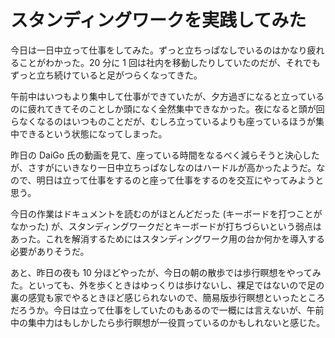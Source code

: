 # スタンディングワークを実践してみた
今日は一日中立って仕事をしてみた。ずっと立ちっぱなしでいるのはかなり疲れることがわかった。20 分に 1 回は社内を移動したりしていたのだが、それでもずっと立ち続けていると足がつらくなってきた。

午前中はいつもより集中して仕事ができていたが、夕方過ぎになると立っているのに疲れてきてそのことしか頭になく全然集中できなかった。夜になると頭が回らなくなるのはいつものことだが、むしろ立っているよりも座っているほうが集中できるという状態になってしまった。

昨日の DaiGo 氏の動画を見て、座っている時間をなるべく減らそうと決心したが、さすがにいきなり一日中立ちっぱなしなのはハードルが高かったようだ。なので、明日は立って仕事をするのと座って仕事をするのを交互にやってみようと思う。

今日の作業はドキュメントを読むのがほとんどだった (キーボードを打つことがなかった) が、スタンディングワークだとキーボードが打ちづらいという弱点はあった。これを解消するためにはスタンディングワーク用の台か何かを導入する必要がありそうだ。

あと、昨日の夜も 10 分ほどやったが、今日の朝の散歩では歩行瞑想をやってみた。といっても、外を歩くときはゆっくりは歩けないし、裸足ではないので足の裏の感覚も家でやるときほど感じられないので、簡易版歩行瞑想といったところだろうか。今日は立って仕事をしていたのもあるので一概には言えないが、午前中の集中力はもしかしたら歩行瞑想が一役買っているのかもしれないと感じた。
